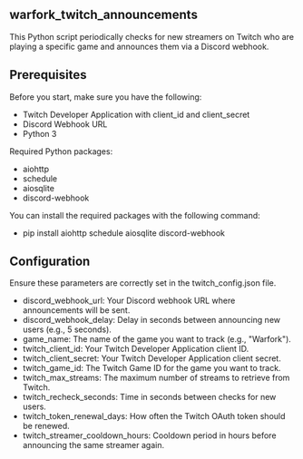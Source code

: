 ## warfork_twitch_announcements

This Python script periodically checks for new streamers on Twitch who are playing a specific game and announces them via a Discord webhook.

## Prerequisites

Before you start, make sure you have the following:

- Twitch Developer Application with client_id and client_secret
- Discord Webhook URL
- Python 3

Required Python packages:

- aiohttp
- schedule
- aiosqlite
- discord-webhook

You can install the required packages with the following command:

- pip install aiohttp schedule aiosqlite discord-webhook

## Configuration 

Ensure these parameters are correctly set in the twitch_config.json file.

- discord_webhook_url: Your Discord webhook URL where announcements will be sent.
- discord_webhook_delay: Delay in seconds between announcing new users (e.g., 5 seconds).
- game_name: The name of the game you want to track (e.g., "Warfork").
- twitch_client_id: Your Twitch Developer Application client ID.
- twitch_client_secret: Your Twitch Developer Application client secret.
- twitch_game_id: The Twitch Game ID for the game you want to track.
- twitch_max_streams: The maximum number of streams to retrieve from Twitch.
- twitch_recheck_seconds: Time in seconds between checks for new users.
- twitch_token_renewal_days: How often the Twitch OAuth token should be renewed.
- twitch_streamer_cooldown_hours: Cooldown period in hours before announcing the same streamer again.
